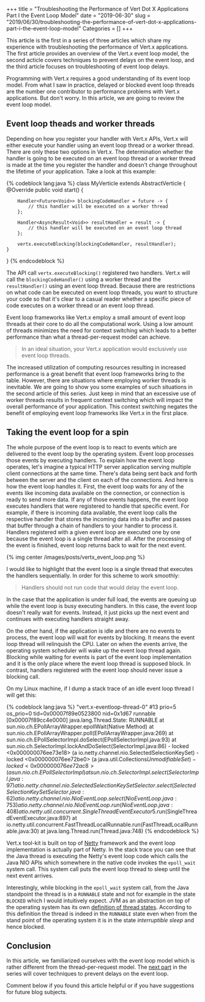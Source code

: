 +++
title = "Troubleshooting the Performance of Vert Dot X Applications Part I the Event Loop Model"
date = "2019-06-30"
slug = "2019/06/30/troubleshooting-the-performance-of-vert-dot-x-applications-part-i-the-event-loop-model"
Categories = []
+++

This article is the first in a series of three articles which share my experience with troubleshooting the performance of Vert.x applications. The first article provides an overview of the Vert.x event loop model, the second acticle covers techniques to prevent delays on the event loop, and the third article focuses on troubleshooting of event loop delays.

<!--more-->

Programming with Vert.x requires a good understanding of its event loop model. From what I saw in practice, delayed or blocked event loop threads are the number one contributor to performance problems with Vert.x applications. But don't worry. In this article, we are going to review the event loop model.

## Event loop theads and worker threads

Depending on how you register your handler with Vert.x APIs, Vert.x will either execute your handler using an event loop thread or a worker thread. There are only these two options in Vert.x. The determination whether the handler is going to be executed on an event loop thread or a worker thread is made at the time you register the handler and doesn't change throughout the lifetime of your application. Take a look at this example:

{% codeblock lang:java %}
class MyVerticle extends AbstractVerticle {
	@Override
	public void start() {

		Handler<Future<Void>> blockingCodeHandler = future -> {
			// this handler will be executed on a worker thread
		};

		Handler<AsyncResult<Void>> resultHandler = result -> {
			// this handler will be executed on an event loop thread
		};

		vertx.executeBlocking(blockingCodeHandler, resultHandler);
	}
}
{% endcodeblock %}

The API call `vertx.executeBlocking()` registered two handlers. Vert.x will call the `blockingCodeHandler()` using a worker thread and the `resultHandler()` using an event loop thread. Because there are restrictions on what code can be executed on event loop threads, you want to structure your code so that it's clear to a casual reader whether a specific piece of code executes on a worker thread or an event loop thread.

Event loop frameworks like Vert.x employ a small amount of event loop threads at their core to do all the computational work. Using a low amount of threads minimizes the need for context switching which leads to a better performance than what a thread-per-request model can achieve.

> In an ideal situation, your Vert.x application would exclusively use event loop threads.

The increased utilization of computing resources resulting in increased performance is a great benefit that event loop frameworks bring to the table. However, there are situations where employing worker threads is inevitable. We are going to show you some examples of such situations in the second article of this series. Just keep in mind that an excessive use of worker threads results in frequent context switching which will impact the overall performance of your application. This context switching negates the benefit of employing event loop frameworks like Vert.x in the first place.

## Taking the event loop for a spin

The whole purpose of the event loop is to react to events which are delivered to the event loop by the operating system. Event loop processes those events by executing handlers. To explain how the event loop operates, let's imagine a typical HTTP server application serving multiple client connections at the same time. There's data being sent back and forth between the server and the client on each of the connections. And here is how the event loop handles it. First, the event loop waits for any of the events like incoming data available on the connection, or connection is ready to send more data. If any of those events happens, the event loop executes handlers that were registered to handle that specific event. For example, if there is incoming data available, the event loop calls the respective handler that stores the incoming data into a buffer and passes that buffer through a chain of handlers to your handler to process it. Handlers registered with a given event loop are executed one by one because the event loop is a single thread after all. After the processing of the event is finished, event loop returns back to wait for the next event.

{% img center /images/posts/vertx_event_loop.png %}

I would like to highlight that the event loop is a single thread that executes the handlers sequentially. In order for this scheme to work smoothly:

> Handlers should not run code that would delay the event loop.

In the case that the application is under full load, the events are queuing up while the event loop is busy executing handlers. In this case, the event loop doesn't really wait for events. Instead, it just picks up the next event and continues with executing handlers straight away.

On the other hand, if the application is idle and there are no events to process, the event loop will wait for events by blocking. It means the event loop thread will relinquish the CPU. Later on when the events arrive, the operating system scheduler will wake up the event loop thread again. Blocking while waiting for events is part of the event loop implementation and it is the only place where the event loop thread is supposed block. In contrast, handlers registered with the event loop  should never issue a blocking call.

On my Linux machine, if I dump a stack trace of an idle event loop thread I will get this:

{% codeblock lang:java %}
"vert.x-eventloop-thread-0" #13 prio=5 os_prio=0 tid=0x00007f89e0523800 nid=0x1d67 runnable [0x00007f89cc4e0000]
   java.lang.Thread.State: RUNNABLE
        at sun.nio.ch.EPollArrayWrapper.epollWait(Native Method)
        at sun.nio.ch.EPollArrayWrapper.poll(EPollArrayWrapper.java:269)
        at sun.nio.ch.EPollSelectorImpl.doSelect(EPollSelectorImpl.java:93)
        at sun.nio.ch.SelectorImpl.lockAndDoSelect(SelectorImpl.java:86)
        - locked <0x000000076ee73e18> (a io.netty.channel.nio.SelectedSelectionKeySet)
        - locked <0x000000076ee72be0> (a java.util.Collections$UnmodifiableSet)
        - locked <0x000000076ee72ac8> (a sun.nio.ch.EPollSelectorImpl)
        at sun.nio.ch.SelectorImpl.select(SelectorImpl.java:97)
        at io.netty.channel.nio.SelectedSelectionKeySetSelector.select(SelectedSelectionKeySetSelector.java:62)
        at io.netty.channel.nio.NioEventLoop.select(NioEventLoop.java:753)
        at io.netty.channel.nio.NioEventLoop.run(NioEventLoop.java:408)
        at io.netty.util.concurrent.SingleThreadEventExecutor$5.run(SingleThreadEventExecutor.java:897)
        at io.netty.util.concurrent.FastThreadLocalRunnable.run(FastThreadLocalRunnable.java:30)
        at java.lang.Thread.run(Thread.java:748)
{% endcodeblock %}

Vert.x tool-kit is built on top of [Netty](https://netty.io/) framework and the event loop implementation is actually part of Netty. In the stack trace you can see that the Java thread is executing the Netty's event loop code which calls the Java NIO APIs which somewhere in the native code invokes the `epoll_wait` system call. This system call puts the event loop thread to sleep until the next event arrives.

Interestingly, while blocking in the `epoll_wait` system call, from the Java standpoint the thread is in a `RUNNABLE` state and not for example in the state `BLOCKED` which I would intuitively expect. JVM as an abstraction on top of the operating system has its own [definition of thread states](https://docs.oracle.com/javase/8/docs/api/java/lang/Thread.State.html). According to this definition the thread is indeed in the `RUNNABLE` state even when from the stand point of the operating system it is in the state *interruptible sleep* and hence blocked.

## Conclusion

In this article, we familiarized ourselves with the event loop model which is rather different from the thread-per-request model. The [next part](/blog/2019/07/22/troubleshooting-the-performance-of-vert-dot-x-applications-preventing-event-loop-delays/) in the series will cover techniques to prevent delays on the event loop.

Comment below if you found this article helpful or if you have suggestions for future blog subjects.
